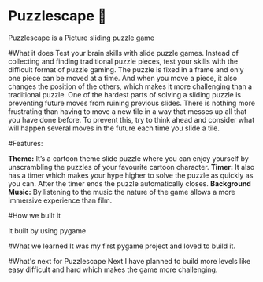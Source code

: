# Puzzlescape 🧩
Puzzlescape is a Picture sliding puzzle game 

#What it does
Test your brain skills with slide puzzle games. Instead of collecting and finding traditional puzzle pieces, test your skills with the difficult format of puzzle gaming.
 The puzzle is fixed in a frame and only one piece can be moved at a time. And when you move a piece, it also changes the position of the others, which makes it more challenging than a traditional puzzle.
 One of the hardest parts of solving a sliding puzzle is preventing future moves from ruining previous slides. There is nothing more frustrating than having to move a new tile in a way that messes up all that you have done before. To prevent this, try to think ahead and consider what will happen several moves in the future each time you slide a tile.


#Features:

**Theme:** It’s a cartoon theme slide puzzle where you can enjoy yourself by unscrambling the puzzles of your favourite cartoon character.
**Timer:** It also has a timer which makes your hype higher to solve the puzzle as quickly as you can. After the timer ends the puzzle automatically closes.
**Background Music:** By listening to the music the nature of the game allows a more immersive experience than film.


#How we built it

It built by using pygame

#What we learned
It was my first pygame project and loved to build it.

#What's next for Puzzlescape
Next I have planned to build more levels like easy difficult and hard which makes the game more challenging.
